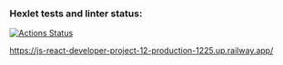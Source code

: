### Hexlet tests and linter status:
[![Actions Status](https://github.com/hadoeda/js-react-developer-project-12/workflows/hexlet-check/badge.svg)](https://github.com/hadoeda/js-react-developer-project-12/actions)

https://js-react-developer-project-12-production-1225.up.railway.app/